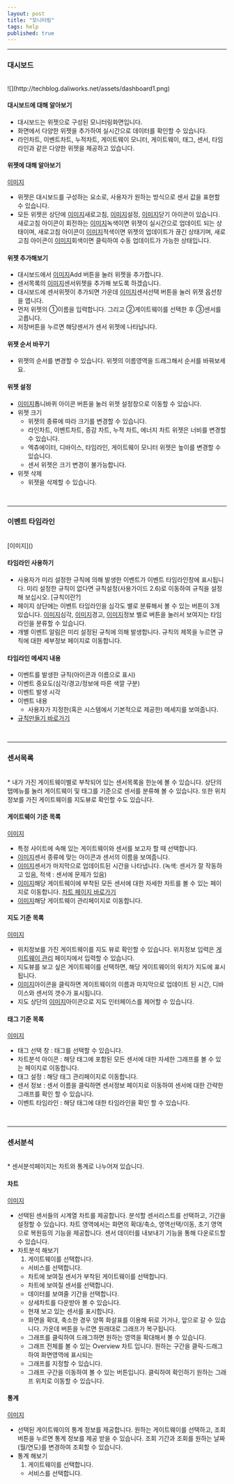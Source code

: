 ```yaml
---
layout: post
title: "모니터링"
tags: help
published: true
---
```


---
### 대시보드
<br>
![](http://techblog.daliworks.net/assets/dashboard1.png)

#### 대시보드에 대해 알아보기
* 대시보드는 위젯으로 구성된 모니터링화면입니다.
* 화면에서 다양한 위젯을 추가하여 실시간으로 데이터를 확인할 수 있습니다.
* 라인차트, 이벤트차트, 누적차트, 게이트웨이 모니터, 게이트웨이, 태그, 센서, 타임라인과 같은 다양한 위젯을 제공하고 있습니다.

#### 위젯에 대해 알아보기
[이미지]()

* 위젯은 대시보드를 구성하는 요소로, 사용자가 원하는 방식으로 센서 값을 표현할 수 있습니다.
* 모든 위젯은 상단에 [이미지]()새로고침, [이미지]()설정, [이미지]()닫기 아이콘이 있습니다. 새로고침 아이콘이 회전하는 [이미지]()녹색이면 위젯이 실시간으로 업데이트 되는 상태이며, 새로고침 아이콘이 [이미지]()적색이면 위젯의 업데이트가 끊긴 상태기며, 새로고침 아이콘이 [이미지]()회색이면 클릭하여 수동 업데이트가 가능한 상태입니다.

#### 위젯 추가해보기
* 대시보드에서 [이미지]()Add 버튼을 눌러 위젯을 추가합니다.
* 센서목록의 [이미지]()센서위젯을 추가해 보도록 하겠습니다.
* 대시보드에 센서위젯이 추가되면 가운데 [이미지]()센서선택 버튼을 눌러 위젯 옵션창을 엽니다.
* 먼저 위젯의 ①이름을 입력합니다. 그리고 ②게이트웨이를 선택한 후 ③센서를 고릅니다.
* 저장버튼을 누르면 해당센서가 센서 위젯에 나타납니다.

#### 위젯 순서 바꾸기
* 위젯의 순서를 변경할 수 있습니다. 위젯의 이름영역을 드래그해서 순서를 바꿔보세요.

#### 위젯 설정
* [이미지]()톱니바퀴 아이콘 버튼을 눌러 위젯 설정창으로 이동할 수 있습니다.
* 위젯 크기
  - 위젯의 종류에 따라 크기를 변경할 수 있습니다.
  - 라인차트, 이벤트차트, 증감 차트, 누적 차트, 에너지 차트 위젯은 너비를 변경할 수 있습니다.
  - 엑츄에이터, 디바이스, 타임라인, 게이트웨이 모니터 위젯은 높이를 변경할 수 있습니다.
  - 센서 위젯은 크기 변경이 불가능합니다.
* 위젯 삭제
  - 위젯을 삭제할 수 있습니다. 

<br>

---
### 이벤트 타임라인
<br>
[이미지]()

#### 타임라인 사용하기
* 사용자가 미리 설정한 규칙에 의해 발생한 이벤트가 이벤트 타임라인창에 표시됩니다. 미리 설정한 규칙이 없다면 규칙설정(사용가이드 2.6)로 이동하여 규칙을 설정해 보십시오. [규칙이란?]
* 페이지 상단에는 이벤트 타임라인을 심각도 별로 분류해서 볼 수 있는 버튼이 3개 있습니다. [이미지]()심각, [이미지]()경고, [이미지]()정보 별로 버튼을 눌러서 보여지는 타임라인을 분류할 수 있습니다.
* 개별 이벤트 알림은 미리 설정된 규칙에 의해 발생합니다. 규칙의 제목을 누르면 규칙에 대한 세부정보 페이지로 이동합니다.

#### 타임라인 메세지 내용
  - 이벤트를 발생한 규칙(아이콘과 이름으로 표시)
  - 이벤트 중요도(심각/경고/정보에 따른 색깔 구분)
  - 이벤트 발생 시각
  - 이벤트 내용
    - 사용자가 지정한(혹은 시스템에서 기본적으로 제공한) 메세지를 보여줍니다.
  - [규칙만들기 바로가기]()

<br>

---
### 센서목록
<br>
* 내가 가진 게이트웨이별로 부착되어 있는 센서목록을 한눈에 볼 수 있습니다. 상단의 탭메뉴를 눌러 게이트웨이 및 태그를 기준으로 센서를 분류해 볼 수 있습니다. 또한 위치정보를 가진 게이트웨이를 지도뷰로 확인할 수도 있습니다.

#### 게이트웨이 기준 목록
[이미지]()

* 특정 사이트에 속해 있는 게이트웨이와 센서를 보고자 할 때 선택합니다.
* [이미지]()센서 종류에 맞는 아이콘과 센서의 이름을 보여줍니다.
* [이미지]()센서가 마지막으로 업데이트된 시간을 나타냅니다. (녹색: 센서가 잘 작동하고 있음, 적색 : 센서에 문제가 있음)
* [이미지]()해당 게이트웨이에 부착된 모든 센서에 대한 자세한 차트를 볼 수 있는 페이지로 이동합니다. [차트 페이지 바로가기]()
* [이미지]()해당 게이트웨이 관리페이지로 이동합니다.

#### 지도 기준 목록
[이미지]()

* 위치정보를 가진 게이트웨이를 지도 뷰로 확인할 수 있습니다. 위치정보 입력은 [게이트웨이 관리]() 페이지에서 입력할 수 있습니다.
* 지도뷰를 보고 싶은 게이트웨이를 선택하면, 해당 게이트웨이의 위치가 지도에 표시됩니다.
* [이미지]()아이콘을 클릭하면 게이트웨이의 이름과 마지막으로 업데이트 된 시간, 디바이스와 센서의 갯수가 표시됩니다.
* 지도 상단의 [이미지]()아이콘으로 지도 인터페이스를 제어할 수 있습니다.

#### 태그 기준 목록
[이미지]()

* 태그 선택 창 : 태그를 선택할 수 있습니다.
* 차트분석 아이콘 : 해당 태그에 포함된 모든 센서에 대한 자세한 그래프를 볼 수 있는 페이지로 이동합니다. 
* 태그 설정 : 해당 태그 관리페이지로 이동합니다.
* 센서 정보 : 센서 이름을 클릭하면 센서정보 페이지로 이동하여 센서에 대한 간략한 그래프를 확인 할 수 있습니다.
* 이벤트 타임라인 : 해당 태그에 대한 타임라인을 확인 할 수 있습니다.

<br>

---
### 센서분석
<br>
* 센서분석페이지는 차트와 통계로 나누어져 있습니다.

#### 차트
[이미지]()

* 선택된 센서들의 시계열 차트를 제공합니다. 분석할 센서리스트를 선택하고, 기간을 설정할 수 있습니다. 차트 영역에서는 화면의 확대/축소, 영역선택/이동, 초기 영역으로 복원등의 기능을 제공합니다. 센서 데이터를 내보내기 기능을 통해 다운로드할 수 있습니다.
* 차트분석 해보기
  1. 게이트웨이를 선택합니다.
  - 서비스를 선택합니다.
  - 차트에 보여질 센서가 부착된 게이트웨이를 선택합니다.
  - 차트에 보여질 센서를 선택합니다.
  - 데이터를 보여줄 기간을 선택합니다.
  - 상세차트를 다운받아 볼 수 있습니다.
  - 현재 보고 있는 센서를 표시합니다.
  - 화면을 확대, 축소한 경우 양쪽 화살표를 이용해 뒤로 가거나, 앞으로 갈 수 있습니다. 가운데 버튼을 누르면 원래대로 그래프가 복구됩니다.
  - 그래프를 클릭하여 드래그하면 원하는 영역을 확대해서 볼 수 있습니다.
  - 그래프 전체를 볼 수 있는 Overview 차트 입니다. 원하는 구간을 클릭-드래그하여 화면영역에 표시되는
  - 그래프를 지정할 수 있습니다.
  - 그래프 구간을 이동하여 볼 수 있는 버튼입니다. 클릭하여 확인하기 원하는 그래프 위치로 이동할 수 있습니다.

#### 통계
[이미지]()

* 선택된 게이트웨이의 통계 정보를 제공합니다. 원하는 게이트웨이를 선택하고, 조회 버튼을 누르면 통계 정보를 제공 받을 수 있습니다. 조회 기간과 조회를 원하는 날짜(월/연도)를 변경하여 조회할 수 있습니다.
* 통계 해보기
  1. 게이트웨이를 선택합니다.
  - 서비스를 선택합니다.

<!---
Thing+ 를 통해서, IoT의 기본적인 내용인 사물을 연결하고 실시간으로 센서의 데이타를 확인할 수 있습니다.
주요 기능들에 대해서 다음을 확인해보세요.

1. 대시보드
  - 대시보드 알아보기
  - 위젯 일반
  - 위젯 추가하기
  - 위젯 순서 바꾸기
  - 위젯 설정
2. 타임라인
  - 타임라인 사용하기
  - 규칙 알아보기
3. 센서목록
  - 게이트웨이 기준 목록
  - 지도 기준 목록
  - 태그 기준 목록
4. 센서분석
  - 차트
  - 통계
-->

<br>
